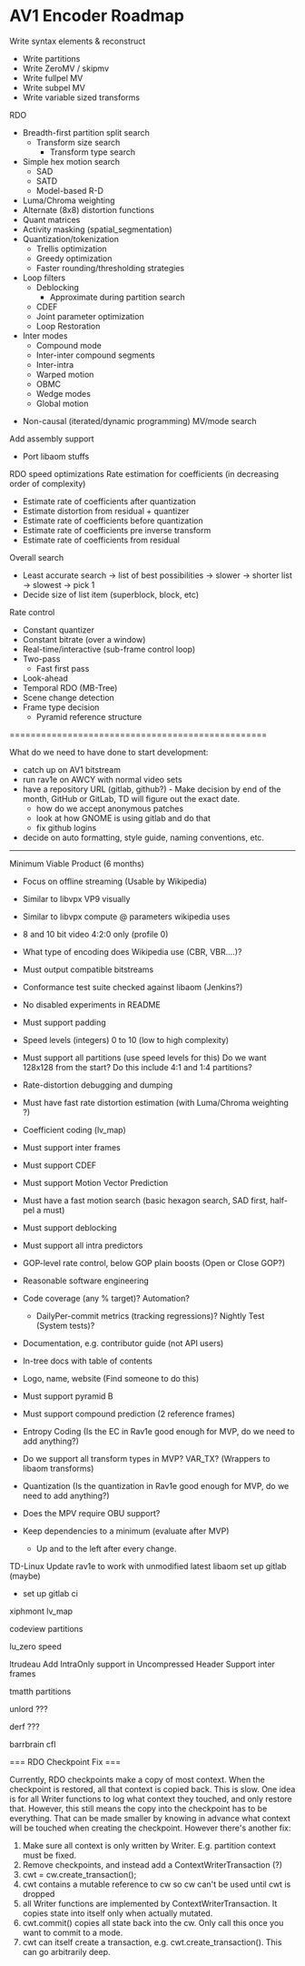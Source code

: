 # AV1 Encoder Roadmap

Write syntax elements & reconstruct
- Write partitions
- Write ZeroMV / skipmv
- Write fullpel MV
- Write subpel MV
- Write variable sized transforms

RDO
- Breadth-first partition split search
  + Transform size search
    * Transform type search
- Simple hex motion search
  + SAD
  + SATD
  + Model-based R-D
- Luma/Chroma weighting
- Alternate (8x8) distortion functions
- Quant matrices
- Activity masking (spatial_segmentation)
- Quantization/tokenization
  + Trellis optimization
  + Greedy optimization
  + Faster rounding/thresholding strategies
- Loop filters
  + Deblocking
    * Approximate during partition search
  + CDEF
  + Joint parameter optimization
  + Loop Restoration
- Inter modes
  + Compound mode
  + Inter-inter compound segments
  + Inter-intra
  + Warped motion
  + OBMC
  + Wedge modes
  + Global motion
+ Non-causal (iterated/dynamic programming) MV/mode search

Add assembly support
- Port libaom stuffs

RDO speed optimizations
Rate estimation for coefficients (in decreasing order of complexity)
- Estimate rate of coefficients after quantization
- Estimate distortion from residual + quantizer
- Estimate rate of coefficients before quantization
- Estimate rate of coefficients pre inverse transform
- Estimate rate of coefficients from residual

Overall search
- Least accurate search -> list of best possibilities -> slower -> shorter list -> slowest -> pick 1
- Decide size of list item (superblock, block, etc)

Rate control
- Constant quantizer
- Constant bitrate (over a window)
- Real-time/interactive (sub-frame control loop)
- Two-pass
  + Fast first pass
- Look-ahead
- Temporal RDO (MB-Tree)
- Scene change detection
- Frame type decision
  + Pyramid reference structure

=================================================

What do we need to have done to start development:
 - catch up on AV1 bitstream
 - run rav1e on AWCY with normal video sets
 - have a repository URL (gitlab, github?) - Make decision by end of the month, GitHub or GitLab, TD will figure out the exact date.
   - how do we accept anonymous patches
   - look at how GNOME is using gitlab and do that
   - fix github logins
 - decide on auto formatting, style guide, naming conventions, etc.

 ---------------------------------------------------------------------------------------------------------------------------

Minimum Viable Product (6 months)
  - Focus on offline streaming (Usable by Wikipedia)
  - Similar to libvpx VP9 visually
  - Similar to libvpx compute @ parameters wikipedia uses
  - 8 and 10 bit video 4:2:0 only (profile 0)
  - What type of encoding does Wikipedia use (CBR, VBR....)?


  - Must output compatible bitstreams
  - Conformance test suite checked against libaom (Jenkins?)
  - No disabled experiments in README
  - Must support padding
  - Speed levels (integers) 0 to 10 (low to high complexity)
  - Must support all partitions (use speed levels for this) Do we want 128x128 from the start? Do this include 4:1 and 1:4 partitions?
  - Rate-distortion debugging and dumping
  - Must have fast rate distortion estimation (with Luma/Chroma weighting ?)
  - Coefficient coding (lv_map)
  - Must support inter frames
  - Must support CDEF
  - Must support Motion Vector Prediction
  - Must have a fast motion search (basic hexagon search, SAD first, half-pel a must)
  - Must support deblocking
  - Must support all intra predictors
  - GOP-level rate control, below GOP plain boosts (Open or Close GOP?)
  - Reasonable software engineering
  - Code coverage (any % target)?
  Automation?
    - DailyPer-commit metrics (tracking regressions)? Nightly Test (System tests)?
  - Documentation, e.g. contributor guide (not API users)
  - In-tree docs with table of contents
  - Logo, name, website (Find someone to do this)
  - Must support pyramid B
  - Must support compound prediction (2 reference frames)
  - Entropy Coding (Is the EC in Rav1e good enough for MVP, do we need to add anything?)
  - Do we support all transform types in MVP? VAR_TX? (Wrappers to libaom transforms)
  - Quantization (Is the quantization in Rav1e good enough for MVP, do we need to add anything?)
  - Does the MPV require OBU support?




  - Keep dependencies to a minimum (evaluate after MVP)
    - Up and to the left after every change.

TD-Linux 
Update rav1e to work with unmodified latest libaom
set up gitlab (maybe)
 - set up gitlab ci

xiphmont
lv_map

codeview
partitions

lu_zero
speed

ltrudeau
Add IntraOnly support in Uncompressed Header
Support inter frames

tmatth
partitions

unlord
???

derf
???

barrbrain
cfl

=== RDO Checkpoint Fix ===

Currently, RDO checkpoints make a copy of most context. When the checkpoint is restored, all that context is copied back. This is slow. One idea is for all Writer functions to log what context they touched, and only restore that. However, this still means the copy into the checkpoint has to be everything. That can be made smaller by knowing in advance what context will be touched when creating the checkpoint. However there's another fix:
    
1. Make sure all context is only written by Writer. E.g. partition context must be fixed.
2. Remove checkpoints, and instead add a ContextWriterTransaction (?)
3. cwt = cw.create_transaction();
4. cwt contains a mutable reference to cw so cw can't be used until cwt is dropped
5. all Writer functions are implemented by ContextWriterTransaction. It copies state into itself only when actually mutated.
6. cwt.commit() copies all state back into the cw. Only call this once you want to commit to a mode.
7. cwt can itself create a transaction, e.g. cwt.create_transaction(). This can go arbitrarily deep.